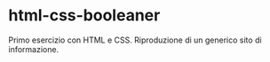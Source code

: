 html-css-booleaner
===
Primo esercizio con HTML e CSS.
Riproduzione di un generico sito di informazione.